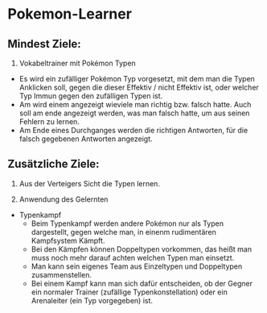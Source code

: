 # Pokemon-Learner
## Mindest Ziele: 
1. Vokabeltrainer mit Pokémon Typen 
  * Es wird ein zufälliger Pokémon Typ vorgesetzt, mit dem man die Typen Anklicken soll, gegen die dieser Effektiv / nicht Effektiv ist, oder welcher Typ Immun gegen den zufälligen Typen ist.
  * Am wird einem angezeigt wieviele man richtig bzw. falsch hatte. Auch soll am ende angezeigt werden, was man falsch hatte, um aus seinen Fehlern zu lernen.
  * Am Ende eines Durchganges werden die richtigen Antworten, für die falsch gegebenen Antworten angezeigt.


## Zusätzliche Ziele:
 1. Aus der Verteigers Sicht die Typen lernen.
 
 2. Anwendung des Gelernten
  * Typenkampf
    * Beim Typenkampf werden andere Pokémon nur als Typen dargestellt, gegen welche man, in einenm rudimentären Kampfsystem Kämpft.
    * Bei den Kämpfen können Doppeltypen vorkommen, das heißt man muss noch mehr darauf achten welchen Typen man einsetzt.
    * Man kann sein eigenes Team aus Einzeltypen und Doppeltypen zusammenstellen.
    * Bei einem Kampf kann man sich dafür entscheiden, ob der Gegner ein normaler Trainer (zufällige Typenkonstellation) oder ein Arenaleiter (ein Typ vorgegeben)
      ist.
